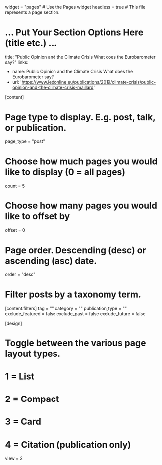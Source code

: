 widget = "pages"  # Use the Pages widget
headless = true  # This file represents a page section.

# ... Put Your Section Options Here (title etc.) ...
title: "Public Opinion and the Climate Crisis What does the Eurobarometer say?"
links: 
- name: Public Opinion and the Climate Crisis What does the Eurobarometer say?
- url: 'https://www.iedonline.eu/publications/2019/climate-crisis/public-opinion-and-the-climate-crisis-maillard'


[content]
  # Page type to display. E.g. post, talk, or publication.
  page_type = "post"
  
  # Choose how much pages you would like to display (0 = all pages)
  count = 5
  
  # Choose how many pages you would like to offset by
  offset = 0

  # Page order. Descending (desc) or ascending (asc) date.
  order = "desc"

  # Filter posts by a taxonomy term.
  [content.filters]
    tag = ""
    category = ""
    publication_type = ""
    exclude_featured = false
    exclude_past = false
    exclude_future = false
    
[design]
  # Toggle between the various page layout types.
  #   1 = List
  #   2 = Compact
  #   3 = Card
  #   4 = Citation (publication only)
  view = 2
  
